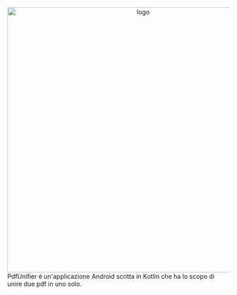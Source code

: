 <div align = "center">
<img src="https://user-images.githubusercontent.com/80098232/231129816-8cc1f99f-454c-4b42-8f24-3937efa9f7ae.png" alt="logo" width="600"/>
</div>
<span> PdfUnifier è un'applicazione Android scritta in Kotlin che ha lo scopo di unire due pdf in uno solo. </span>
